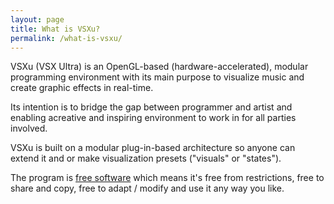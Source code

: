 ```yaml
---
layout: page
title: What is VSXu?
permalink: /what-is-vsxu/
---
```


VSXu (VSX Ultra) is an OpenGL-based (hardware-accelerated), modular programming environment with its main purpose to visualize music and create graphic effects in real-time.


Its intention is to bridge the gap between programmer and artist and enabling acreative and inspiring environment to work in for all parties involved.


VSXu is built on a modular plug-in-based architecture so anyone can extend it and or make visualization presets ("visuals" or "states").


The program is <a href="http://fsf.org">free software</a> which means it's free from restrictions, free to share and copy, free to adapt / modify and use it any way you like.
